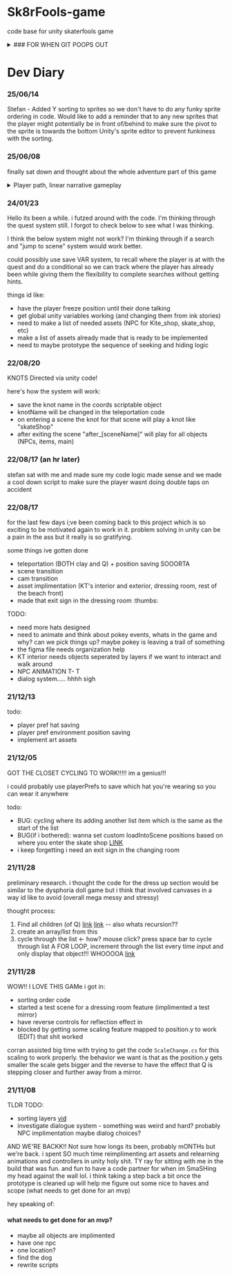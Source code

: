 # Sk8rFools-game
code base for unity skaterfools game

<details>
<summary> ### FOR WHEN GIT POOPS OUT</summary>

this should _theoretically_ work..

1. open command prompt
2. jump to directory command `popd` [source](https://blogs.umass.edu/Techbytes/2014/11/14/file-navigation-with-windows-command-prompt/) - if that doesn't work typing `D:` or whatever your disk name will get you to the right directory
3. type `git add -A` (im pretty sure) - this just commits whatever is sitting in github that's presumably been screaming errors
4. `git config --global core.autocrlf true` setting this makes the endings error go away.. maybe
5. `git commit -A`
6. write your commit message `<esc> [COMMIT MESSAGE HERE??] :wq <enter>` [source](https://stackoverflow.com/questions/13340329/how-to-save-a-git-commit-message-from-windows-cmd)
 </details>

# Dev Diary

### 25/06/14
Stefan - Added Y sorting to sprites so we don't have to do any funky sprite ordering in code.  Would like to add a reminder that to any new sprites that the player might potentially be in front of/behind to make sure the pivot to the sprite is towards the bottom Unity's sprite editor to prevent funkiness with the sorting.

### 25/06/08

finally sat down and thought about the whole adventure part of this game

<details>
<summary> Player path, linear narrative gameplay</summary>

this should _theoretically_ work..

1. START: home! we discover pokey is gone. _clue_: a missing wheel from skateboard, another is slobbery
2. skate shop _clue_: try on clothes, find ice cream and pokey fur and slobber
3. (optional) alligator grill: they sell ice cream but NO, cones are from mr scoops specifically
4. mr. scoops stand _clue_: "that dog loves to take cones to bait seagulls and chase them"
5. beach/further along board walk _clue_: behind a pole or potted plant, we spot pokey's waggy tail! --> turns out to be a kite!
6. Kite shop! we return the kite and pokey was chillin with his bud poppy in the back.
 </details>

### 24/01/23

Hello its been a while. i futzed around with the code. I'm thinking through the quest system still. I forgot to check below to see what I was thinking.

I think the below system might not work? I'm thinking through if a search and "jump to scene" system would work better.

could possibly use save VAR system, to recall where the player is at with the quest and do a conditional so we can track where the player has already been while giving them the flexibility to complete searches without getting hints.

things id like:
* have the player freeze position until their done talking
* get global unity variables working (and changing them from ink stories)
* need to make a list of needed assets (NPC for Kite_shop, skate_shop, etc)
* make a list of assets already made that is ready to be implemented
* need to maybe prototype the sequence of seeking and hiding logic

 ### 22/08/20
 
 KNOTS Directed via unity code!
 
 here's how the system will work:
 
 * save the knot name in the coords scriptable object 
 * knotName will be changed in the teleportation code
 * on entering a scene the knot for that scene will play a knot like "skateShop"
 * after exiting the scene "after_[sceneName]" will play for all objects (NPCs, items, main)
 
 ### 22/08/17 (an hr later)
 
 stefan sat with me and made sure my code logic made sense and we made a cool down script to make sure the player wasnt doing double taps on accident
 
 ### 22/08/17
 
 for the last few days i;ve been coming back to this project which is so exciting to be motivated again to work in it. problem solving in unity can be a pain in the ass but it really is so gratifying.
 
 some things ive gotten done
 
 * teleportation (BOTH clay and Q) + position saving SOOORTA
 * scene transition
 * cam transition
 * asset implimentation (KT's interior and exterior, dressing room, rest of the beach front)
 * made that exit sign in the dressing room :thumbs:
 
 TODO:
 
 * need more hats designed
 * need to animate and think about pokey events, whats in the game and why? can we pick things up? maybe pokey is leaving a trail of something
 * the figma file needs organization help
 * KT interior needs objects seperated by layers if we want to interact and walk around
 * NPC ANIMATION T- T
 * dialog system..... hhhh sigh
 
 ### 21/12/13
 
 todo:
 
 * player pref hat saving
 * player pref environment position saving
 * implement art assets

 ### 21/12/05
 
 GOT THE CLOSET CYCLING TO WORK!!!!! im a genius!!!
 
 i could probably use playerPrefs to save which hat you're wearing so you can wear it anywhere
 
 todo:
 
 * BUG: cycling where its adding another list item which is the same as the start of the list
 * BUG(if i bothered): wanna set custom loadIntoScene positions based on where you enter the skate shop [LINK](https://forum.unity.com/threads/load-scene-and-player-position.416434/)
 * i keep forgetting i need an exit sign in the changing room
 
 ### 21/11/28
 
 preliminary research. i thought the code for the dress up section would be similar to the dysphoria doll game but i think that involved canvases in a way id like to avoid (overall mega messy and stressy)
 
 thought process:
 
 1. Find all children (of Q) [link](https://forum.unity.com/threads/finding-all-children-of-object.453466/) [link](https://stackoverflow.com/questions/37943729/get-all-children-children-of-children-in-unity3d) -- also whats recursion??
 2. create an array/list from this
 3. cycle through the list <- how? mouse click? press space bar to cycle through list
    A FOR LOOP, increment through the list every time input and only display that object!!! WHOOOOA [link](https://stackoverflow.com/questions/46358717/how-to-loop-through-and-destroy-all-children-of-a-game-object-in-unity)

 ### 21/11/28
 
 WOW!! I LOVE THIS GAMe i got in:
 * sorting order code
 * started a test scene for a dressing room feature (implimented a test mirror)
 * have reverse controls for reflection effect in
 * blocked by getting some scaling feature mapped to position.y to work 
(EDIT) that shit worked
 
 corran assisted big time with trying to get the code `ScaleChange.cs` for this scaling to work properly.
 the behavior we want is that as the position.y gets smaller the scale gets bigger and the reverse to have the effect that Q is stepping closer and further away from a mirror.
 
### 21/11/08

TLDR TODO: 
* sorting layers [vid](https://www.youtube.com/watch?v=HM17mAmLd7k)
* investigate dialogue system - something was weird and hard? probably NPC implimentation maybe dialog choices?

AND WE'RE BACKK!! Not sure how longs its been, probably mONTHs but we're back. i spent SO much time reimplimenting art assets and relearning animations and controllers in unity holy shit. TY ray for sitting with me in the build that was fun. and fun to have a code partner for when im SmaSHing my head against the wall lol. i think taking a step back a bit once the prototype is cleaned up will help me figure out some nice to haves and scope (what needs to get done for an mvp)

hey speaking of: 

#### what needs to get done for an mvp?
* maybe all objects are implimented
* have one npc
* one location?
* find the dog
* rewrite scripts
